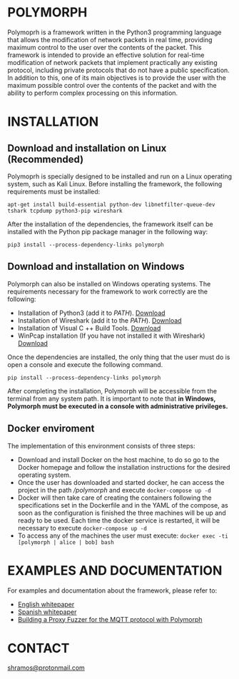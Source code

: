 # POLYMORPH

Polymoprh is a framework written in the Python3 programming language that allows the modification of network packets in real time, providing maximum control to the user over the contents of the packet. This framework is intended to provide an effective solution for real-time modification of network packets that implement practically any existing protocol, including private protocols that do not have a public specification. In addition to this, one of its main objectives is to provide the user with the maximum possible control over the contents of the packet and with the ability to perform complex processing on this information.

# INSTALLATION

## Download and installation on Linux (Recommended)

Polymoprh is specially designed to be installed and run on a Linux operating system, such as Kali Linux. Before installing the framework, the following requirements must be installed: 

    apt-get install build-essential python-dev libnetfilter-queue-dev tshark tcpdump python3-pip wireshark

After the installation of the dependencies, the framework itself can be installed with the Python pip package manager in the following way:

    pip3 install --process-dependency-links polymorph

## Download and installation on Windows

Polymorph can also be installed on Windows operating systems. The requirements necessary for the framework to work correctly are the following:

 - Installation of Python3 (add it to *PATH*). [Download](https://www.python.org/downloads/)  
 - Installation of Wireshark (add it to the *PATH*). [Download](https://www.wireshark.org/download.html) 
 - Installation of Visual C    ++ Build Tools. [Download](https://www.visualstudio.com/en/thank-you-downloading-visual-studio/?sku=BuildTools%5C&rel=15) 
 - WinPcap installation (If you have not installed it with Wireshark) [Download](https://www.winpcap.org/install/default.htm)

Once the dependencies are installed, the only thing that the user must do is open a console and execute the following command.

    pip install --process-dependency-links polymorph

After completing the installation, Polymorph will be accessible from the terminal from any system path. It is important to note that **in Windows, Polymorph must be executed in a console with administrative privileges.**

## Docker enviroment
The implementation of this environment consists of three steps:

 - Download and install Docker on the host machine, to do so go to the Docker homepage and follow the installation instructions for the desired operating system.
 - Once the user has downloaded and started docker, he can access the project in the path */polymorph* and execute `docker-compose up -d`
 - Docker will then take care of creating the containers following the specifications set in the Dockerfile and in the YAML of the compose, as soon as the configuration is finished the three machines will be up and ready to be used. Each time the docker service is restarted, it will be necessary to execute `docker-compose up -d`
 - To access any of the machines the user must execute: `docker exec -ti [polymorph | alice | bob] bash`

# EXAMPLES AND DOCUMENTATION
For examples and documentation about the framework, please refer to:

 - [English whitepaper](https://github.com/shramos/polymorph/blob/master/doc/whitepaper/whitepaper_english.pdf)
 - [Spanish whitepaper](https://github.com/shramos/polymorph/blob/master/doc/whitepaper/whitepaper_spanish.pdf)
 - [Building a Proxy Fuzzer for the MQTT protocol with Polymorph](http://www.shramos.com/2018/04/building-proxy-fuzzer-for-mqtt-protocol.html)

# CONTACT
shramos@protonmail.com
